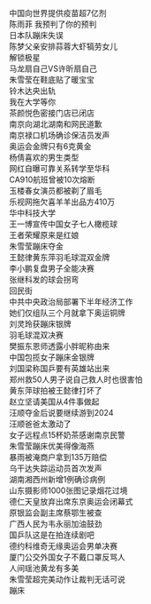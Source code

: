 中国向世界提供疫苗超7亿剂  
陈雨菲 我预判了你的预判  
日本队蹦床失误  
陈梦父亲安排蒜蓉大虾犒劳女儿  
解锁极星  
马龙扇自己VS许昕扇自己  
朱雪莹在鞋底贴了暖宝宝  
铃木达央出轨  
我在大学等你  
茶颜悦色密接门店已闭店  
南京向湖北湖南和网民道歉  
南京禄口机场确诊保洁员发声  
奥运会金牌只有6克黄金  
杨倩喜欢的男生类型  
网红自曝可靠关系转学至华科  
CA910航班曾被10次熔断  
玉楼春女演员都被剃了眉毛  
乐视网拖欠喜羊羊出品方410万  
华中科技大学  
王一博宣传中国女子七人橄榄球  
王者荣耀原来是红娘  
朱雪莹蹦床夺金  
王懿律黄东萍羽毛球混双金牌  
李小鹏复盘男子全能决赛  
张继科发的球会拐弯  
回民街  
中共中央政治局部署下半年经济工作  
她们仅组队三个月就拿下奥运铜牌  
刘灵玲获蹦床银牌  
羽毛球混双决赛  
樊振东恩师透露小胖昵称由来  
中国包揽女子蹦床金银牌  
刘国梁称国乒要有英雄站出来  
郑州救50人男子说自己救人时也很害怕  
黄东萍球拍被王懿律打坏了  
赵立坚请美国从4件事做起  
汪顺夺金后说要继续游到2024  
汪顺爸爸太激动了  
女子远程点15杯奶茶感谢南京民警  
朱雪莹蹦床优美得像海燕  
暴雨被淹商户拿到135万赔偿  
乌干达失踪运动员首次发声  
湖南湘西州新增1例确诊病例  
山东摄影师1000张图记录烟花过境  
德仁天皇放弃出席东京奥运会闭幕式  
原银监会副主席蔡鄂生被查  
广西人民为韦永丽加油鼓劲  
国乒队这是在拍连续剧吧  
德约科维奇无缘奥运会男单决赛  
厦门公交外国女子不戴口罩反骂人  
人间瑶池黄龙有多美  
朱雪莹超完美动作让裁判无话可说  
蹦床  
